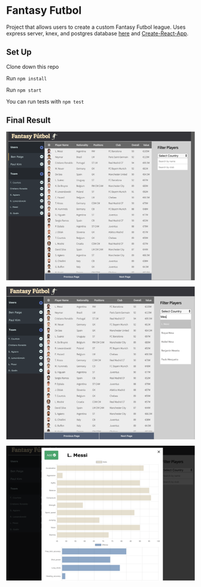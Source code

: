 # Fantasy Futbol

Project that allows users to create a custom Fantasy Futbol league. Uses express server, knex, and postgres database [here](https://github.com/sojurner/BYOB) and [Create-React-App](https://github.com/facebook/create-react-app).

## Set Up

Clone down this repo

Run `npm install`

Run `npm start`

You can run tests with `npm test`

## Final Result
![Screenshot 1](src/screenshots/1.png) 

![Screenshot 2](src/screenshots/2.png)  

![Screenshot 3](src/screenshots/3.png)  
